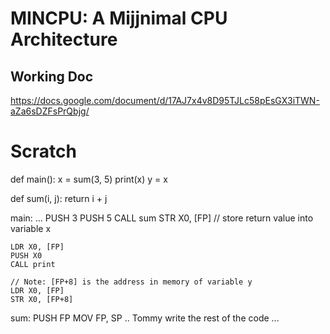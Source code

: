# MINCPU: A Mijjnimal CPU Architecture


## Working Doc
https://docs.google.com/document/d/17AJ7x4v8D95TJLc58pEsGX3iTWN-aZa6sDZFsPrQbjg/


# Scratch

def main():
    x = sum(3, 5)
    print(x)
    y = x

def sum(i, j):
    return i + j






main:
    ...
    PUSH 3
    PUSH 5
    CALL sum
    STR X0, [FP] // store return value into variable x

    LDR X0, [FP]
    PUSH X0
    CALL print

    // Note: [FP+8] is the address in memory of variable y
    LDR X0, [FP]
    STR X0, [FP+8]

sum:
   PUSH FP
   MOV FP, SP
   .. Tommy write the rest of the code ...



